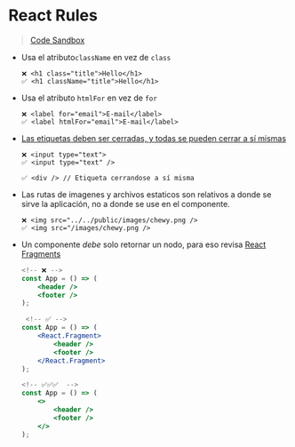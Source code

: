 # React Rules

> [Code Sandbox](https://codesandbox.io/s/04-react-rules-0s0x7)

-   Usa el atributo`className` en vez de `class`

    ```
    ❌ <h1 class="title">Hello</h1>
    ✅ <h1 className="title">Hello</h1>
    ```

-   Usa el atributo `htmlFor` en vez de `for`

    ```
    ❌ <label for="email">E-mail</label>
    ✅ <label htmlFor="email">E-mail</label>
    ```

-   [Las etiquetas deben ser cerradas, y todas se pueden cerrar a sí mismas][closing tags]

    ```
    ❌ <input type="text">
    ✅ <input type="text" />

    ✅ <div /> // Etiqueta cerrandose a sí misma
    ```

-   Las rutas de imagenes y archivos estaticos son relativos a donde se sirve la aplicación, no a donde se use en el componente.

    ```
    ❌ <img src="../../public/images/chewy.png />
    ✅ <img src="/images/chewy.png />
    ```

-   Un componente _debe_ solo retornar un nodo, para eso revisa [React Fragments][react fragments]

    ```jsx
    <!-- ❌ -->
    const App = () => (
        <header />
        <footer />
    );

     <!-- ✅ -->
    const App = () => (
        <React.Fragment>
            <header />
            <footer />
        </React.Fragment>
    );

    <!-- ✅✅✅  -->
    const App = () => (
        <>
            <header />
            <footer />
        </>
    );
    ```

<!-- Links -->

[textarea value]: http://facebook.github.io/react/docs/forms.html#why-textarea-value
[select value]: http://facebook.github.io/react/docs/forms.html#why-select-value
[whitespace discussion]: https://github.com/facebook/react/issues/65
[closing tags]: http://facebook.github.io/react/tips/self-closing-tag.html
[react fragments]: https://reactjs.org/docs/fragments.html
